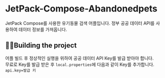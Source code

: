 # JetPack-Compose-Abandonedpets
JetPack Compose를 사용한 유기동물 검색 어플입니다.
정부 공공 데이터 API를 사용하여 데이터 정보를 가져옵니다.

## :hammer::wrench:Building the project
어플 빌드 후 정상적인 실행을 위하여 공공 데이터 API Key를 발급 받아야 합니다.  
무료로 Key를 발급 받은 후 `local.properties`에 다음과 같이 Key를 추가합니다.
`api.key=발급 키`
